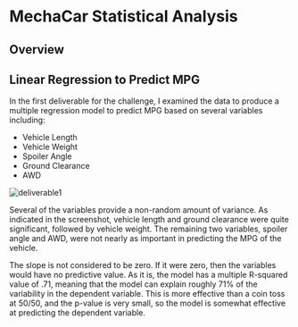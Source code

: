 # MechaCar Statistical Analysis
## Overview
## Linear Regression to Predict MPG  
In the first deliverable for the challenge, I examined the data to produce a multiple regression model to predict MPG based on several variables including: 
* Vehicle Length
* Vehicle Weight
* Spoiler Angle
* Ground Clearance
* AWD

![deliverable1](https://user-images.githubusercontent.com/88070999/143175520-86dc14a4-ca9e-4714-818c-1e645d0e73ce.png)  

Several of the variables provide a non-random amount of variance.  As indicated in the screenshot, vehicle length and ground clearance were quite significant, followed by vehicle weight.  The remaining two variables, spoiler angle and AWD, were not nearly as important in predicting the MPG of the vehicle.

The slope is not considered to be zero.  If it were zero, then the variables would have no predictive value.  As it is, the model has a multiple R-squared value of .71, meaning that the model can explain roughly 71% of the variability in the dependent variable.  This is more effective than a coin toss at 50/50, and the p-value is very small, so the model is somewhat effective at predicting the dependent variable.

